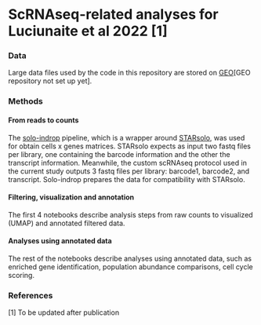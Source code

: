 # ScRNAseq-related analyses for Luciunaite et al 2022 [1]


### Data
Large data files used by the code in this repository are stored on [GEO](link_to_add_when_avail)[GEO repository not set up yet].


### Methods

#### From reads to counts
The [solo-indrop](https://github.com/jsimonas/solo-in-drops) pipeline, which is a wrapper around [STARsolo](https://github.com/alexdobin/STAR/blob/master/docs/STARsolo.md), was used for obtain cells x genes matrices.
STARsolo expects as input two fastq files per library, one containing the barcode information and the other the transcript information. Meanwhile, the custom scRNAseq protocol used in the current study outputs 3 fastq files per library: barcode1, barcode2, and transcript. Solo-indrop prepares the data for compatibility with STARsolo.


#### Filtering, visualization and annotation
The first 4 notebooks describe analysis steps from raw counts to visualized (UMAP) and annotated filtered data.
	
#### Analyses using annotated data
The rest of the notebooks describe analyses using annotated data, such as enriched gene identification, population abundance comparisons, cell cycle scoring.

### References   
[1] To be updated after publication 
